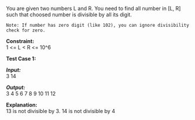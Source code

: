 You are given two numbers L and R. You need to find all number in [L, R] such that choosed number is divisible by all its digit.

`Note: If number has zero digit (like 102), you can ignore divisibility check for zero.`

**Constraint:**<br />
1 <= L < R <= 10^6

**Test Case 1:**

***Input:***<br />
3 14

***Output:***<br />
3 4 5 6 7 8 9 10 11 12

**Explanation:**<br />
13 is not divisible by 3. 14 is not divisible by 4
